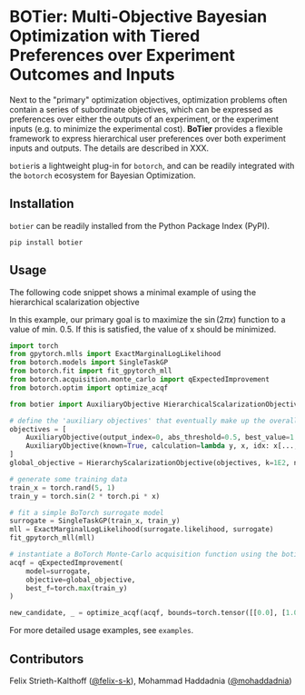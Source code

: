 # BOTier: Multi-Objective Bayesian Optimization with Tiered Preferences over Experiment Outcomes and Inputs

Next to the "primary" optimization objectives, optimization problems often contain a series of subordinate objectives, which can be expressed as preferences over either the outputs of an experiment, or the experiment inputs (e.g. to minimize the experimental cost). **BoTier** provides a flexible framework to express hierarchical user preferences over both experiment inputs and outputs. The details are described in XXX. 

```botier```is a lightweight plug-in for ```botorch```, and can be readily integrated with the ```botorch``` ecosystem for Bayesian Optimization. 


## Installation

```botier``` can be readily installed from the Python Package Index (PyPI).

```shell
pip install botier
```

## Usage

The following code snippet shows a minimal example of using the hierarchical scalarization objective 

In this example, our primary goal is to maximize the $\sin(2\pi x)$ function to a value of min. 0.5. If this is satisfied, the value of x should be minimized. 

```python
import torch
from gpytorch.mlls import ExactMarginalLogLikelihood
from botorch.models import SingleTaskGP
from botorch.fit import fit_gpytorch_mll
from botorch.acquisition.monte_carlo import qExpectedImprovement
from botorch.optim import optimize_acqf

from botier import AuxiliaryObjective HierarchicalScalarizationObjective

# define the 'auxiliary objectives' that eventually make up the overall optimization objective
objectives = [
    AuxiliaryObjective(output_index=0, abs_threshold=0.5, best_value=1.0, worst_value=-1.0)
    AuxiliaryObjective(known=True, calculation=lambda y, x, idx: x[..., 0], abs_theshold=0.0, best_value=0.0, worst_value=1.0)
]
global_objective = HierarchyScalarizationObjective(objectives, k=1E2, normalized_objectives=True)

# generate some training data
train_x = torch.rand(5, 1)
train_y = torch.sin(2 * torch.pi * x)

# fit a simple BoTorch surrogate model
surrogate = SingleTaskGP(train_x, train_y)
mll = ExactMarginalLogLikelihood(surrogate.likelihood, surrogate)
fit_gpytorch_mll(mll)

# instantiate a BoTorch Monte-Carlo acquisition function using the botier.HierarchyScalarizationObjective as the 'objective' argument
acqf = qExpectedImprovement(
    model=surrogate,
    objective=global_objective,
    best_f=torch.max(train_y)
)

new_candidate, _ = optimize_acqf(acqf, bounds=torch.tensor([[0.0], [1.0]]), q=1, num_restarts=5, raw_samples=512)
```

For more detailed usage examples, see ```examples```.

## Contributors

Felix Strieth-Kalthoff ([@felix-s-k](https://github.com/felix-s-k)), Mohammad Haddadnia ([@mohaddadnia](https://github.com/Mohaddadnia)) 
